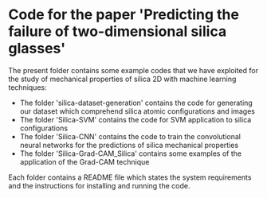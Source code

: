 # Code for the paper 'Predicting the failure of two-dimensional silica glasses'

The present folder contains some example codes that we have exploited for the study of mechanical properties of silica 2D with machine learning techniques:

- The folder 'silica-dataset-generation' contains the code for generating our dataset which comprehend silica atomic configurations and images
- The folder 'Silica-SVM' contains the code for SVM application to silica configurations
- The folder 'Silica-CNN' contains the code to train the convolutional neural networks for the predictions of silica mechanical properties
- The folder 'Silica-Grad-CAM_Silica' contains some examples of the application of the Grad-CAM technique

Each folder contains a README file which states the system requirements and the instructions for installing and running the code.





